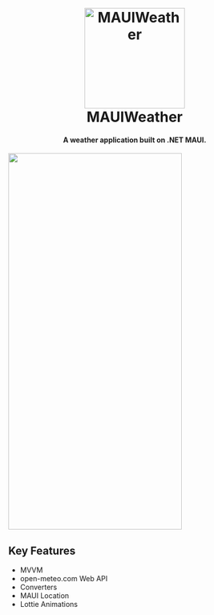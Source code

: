 <h1 align="center">
  <br>
  <a href="https://github.com/dotnet/maui"><img src="https://avatars.githubusercontent.com/u/9011267?v=4" alt="MAUIWeather" width="200"></a>
  <br>
  MAUIWeather
  <br>
</h1>

<h4 align="center">A weather application built on .NET MAUI.</h4>

<img src="MAUIWeather/src/emugif.gif" width="346" height="749" align="center">

## Key Features

* MVVM
* open-meteo.com Web API
* Converters
* MAUI Location
* Lottie Animations
